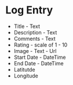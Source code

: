 # Log Entry

- Title - Text
- Description - Text
- Comments - Text
- Rating - scale of 1 - 10
- Image - Text - Url
- Start Date - DateTime
- End Date - DateTime
- Latitutde
- Longitude
